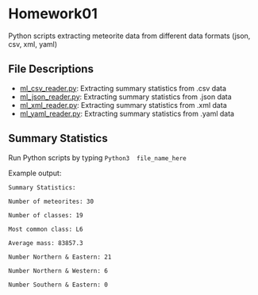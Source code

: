 # Homework01
Python scripts extracting meteorite data from different data formats (json, csv, xml, yaml)

## File Descriptions
- [ml_csv_reader.py](ml_csv_reader.py): Extracting summary statistics from .csv data
- [ml_json_reader.py](ml_json_reader.py): Extracting summary statistics from .json data
- [ml_xml_reader.py](ml_xml_reader.py): Extracting summary statistics from .xml data
- [ml_yaml_reader.py](ml_yaml_reader.py): Extracting summary statistics from .yaml data

## Summary Statistics
Run Python scripts by typing `Python3  file_name_here`

Example output:

~~~
Summary Statistics: 

Number of meteorites: 30

Number of classes: 19

Most common class: L6

Average mass: 83857.3

Number Northern & Eastern: 21

Number Northern & Western: 6

Number Southern & Eastern: 0
~~~
